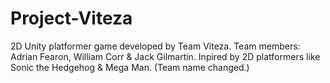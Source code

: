 # Project-Viteza
2D Unity platformer game developed by Team Viteza. Team members: Adrian Fearon, William Corr & Jack Gilmartin.
Inpired by 2D platformers like Sonic the Hedgehog & Mega Man. (Team name changed.)